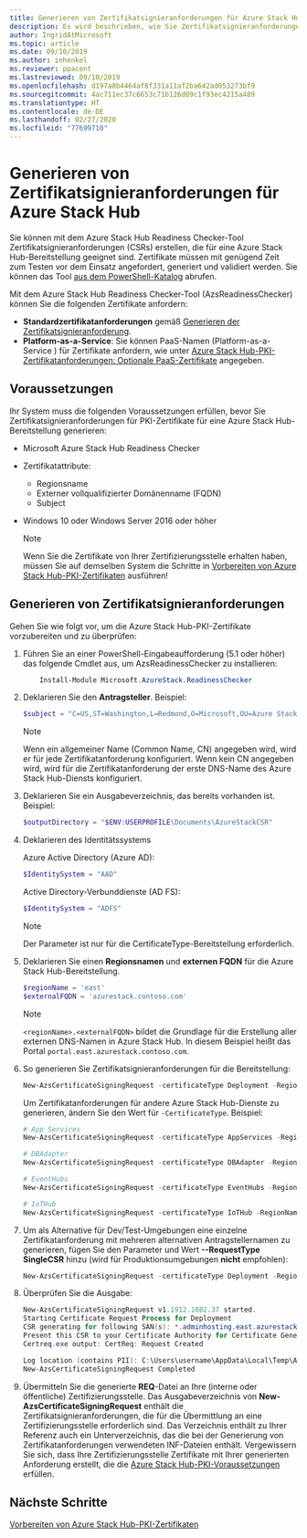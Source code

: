```yaml
---
title: Generieren von Zertifikatsignieranforderungen für Azure Stack Hub
description: Es wird beschrieben, wie Sie Zertifikatsignieranforderungen für Azure Stack Hub-PKI-Zertifikate in integrierten Azure Stack Hub-Systemen generieren.
author: IngridAtMicrosoft
ms.topic: article
ms.date: 09/10/2019
ms.author: inhenkel
ms.reviewer: ppacent
ms.lastreviewed: 09/10/2019
ms.openlocfilehash: d197a8b4464af8f331a11af2ba642ad053273bf9
ms.sourcegitcommit: 4ac711ec37c6653c71b126d09c1f93ec4215a489
ms.translationtype: HT
ms.contentlocale: de-DE
ms.lasthandoff: 02/27/2020
ms.locfileid: "77699710"
---
```

# <a name="generate-certificate-signing-requests-for-azure-stack-hub"></a>Generieren von Zertifikatsignieranforderungen für Azure Stack Hub

Sie können mit dem Azure Stack Hub Readiness Checker-Tool Zertifikatsignieranforderungen (CSRs) erstellen, die für eine Azure Stack Hub-Bereitstellung geeignet sind. Zertifikate müssen mit genügend Zeit zum Testen vor dem Einsatz angefordert, generiert und validiert werden. Sie können das Tool [aus dem PowerShell-Katalog](https://aka.ms/AzsReadinessChecker) abrufen.

Mit dem Azure Stack Hub Readiness Checker-Tool (AzsReadinessChecker) können Sie die folgenden Zertifikate anfordern:

- **Standardzertifikatanforderungen** gemäß [Generieren der Zertifikatsignieranforderung](azure-stack-get-pki-certs.md#generate-certificate-signing-requests).
- **Platform-as-a-Service**: Sie können PaaS-Namen (Platform-as-a-Service ) für Zertifikate anfordern, wie unter [Azure Stack Hub-PKI-Zertifikatanforderungen: Optionale PaaS-Zertifikate](azure-stack-pki-certs.md#optional-paas-certificates) angegeben.

## <a name="prerequisites"></a>Voraussetzungen

Ihr System muss die folgenden Voraussetzungen erfüllen, bevor Sie Zertifikatsignieranforderungen für PKI-Zertifikate für eine Azure Stack Hub-Bereitstellung generieren:

- Microsoft Azure Stack Hub Readiness Checker
- Zertifikatattribute:
  - Regionsname
  - Externer vollqualifizierter Domänenname (FQDN)
  - Subject
- Windows 10 oder Windows Server 2016 oder höher

  > [!NOTE]  
  > Wenn Sie die Zertifikate von Ihrer Zertifizierungsstelle erhalten haben, müssen Sie auf demselben System die Schritte in [Vorbereiten von Azure Stack Hub-PKI-Zertifikaten](azure-stack-prepare-pki-certs.md) ausführen!

## <a name="generate-certificate-signing-requests"></a>Generieren von Zertifikatsignieranforderungen

Gehen Sie wie folgt vor, um die Azure Stack Hub-PKI-Zertifikate vorzubereiten und zu überprüfen:

1. Führen Sie an einer PowerShell-Eingabeaufforderung (5.1 oder höher) das folgende Cmdlet aus, um AzsReadinessChecker zu installieren:

    ```powershell  
        Install-Module Microsoft.AzureStack.ReadinessChecker
    ```

2. Deklarieren Sie den **Antragsteller**. Beispiel:

    ```powershell  
    $subject = "C=US,ST=Washington,L=Redmond,O=Microsoft,OU=Azure Stack Hub"
    ```

    > [!NOTE]  
    > Wenn ein allgemeiner Name (Common Name, CN) angegeben wird, wird er für jede Zertifikatanforderung konfiguriert. Wenn kein CN angegeben wird, wird für die Zertifikatanforderung der erste DNS-Name des Azure Stack Hub-Diensts konfiguriert.

3. Deklarieren Sie ein Ausgabeverzeichnis, das bereits vorhanden ist. Beispiel:

    ```powershell  
    $outputDirectory = "$ENV:USERPROFILE\Documents\AzureStackCSR"
    ```

4. Deklarieren des Identitätssystems

    Azure Active Directory (Azure AD):

    ```powershell
    $IdentitySystem = "AAD"
    ```

    Active Directory-Verbunddienste (AD FS):

    ```powershell
    $IdentitySystem = "ADFS"
    ```
    > [!NOTE]  
    > Der Parameter ist nur für die CertificateType-Bereitstellung erforderlich.

5. Deklarieren Sie einen **Regionsnamen** und **externen FQDN** für die Azure Stack Hub-Bereitstellung.

    ```powershell
    $regionName = 'east'
    $externalFQDN = 'azurestack.contoso.com'
    ```

    > [!NOTE]  
    > `<regionName>.<externalFQDN>` bildet die Grundlage für die Erstellung aller externen DNS-Namen in Azure Stack Hub. In diesem Beispiel heißt das Portal `portal.east.azurestack.contoso.com`.  

6. So generieren Sie Zertifikatsignieranforderungen für die Bereitstellung:

    ```powershell  
    New-AzsCertificateSigningRequest -certificateType Deployment -RegionName $regionName -FQDN $externalFQDN -subject $subject -OutputRequestPath $OutputDirectory -IdentitySystem $IdentitySystem
    ```

    Um Zertifikatanforderungen für andere Azure Stack Hub-Dienste zu generieren, ändern Sie den Wert für `-CertificateType`. Beispiel:

    ```powershell  
    # App Services
    New-AzsCertificateSigningRequest -certificateType AppServices -RegionName $regionName -FQDN $externalFQDN -subject $subject -OutputRequestPath $OutputDirectory

    # DBAdapter
    New-AzsCertificateSigningRequest -certificateType DBAdapter -RegionName $regionName -FQDN $externalFQDN -subject $subject -OutputRequestPath $OutputDirectory

    # EventHubs
    New-AzsCertificateSigningRequest -certificateType EventHubs -RegionName $regionName -FQDN $externalFQDN -subject $subject -OutputRequestPath $OutputDirectory

    # IoTHub
    New-AzsCertificateSigningRequest -certificateType IoTHub -RegionName $regionName -FQDN $externalFQDN -subject $subject -OutputRequestPath $OutputDirectory
    ```

7. Um als Alternative für Dev/Test-Umgebungen eine einzelne Zertifikatanforderung mit mehreren alternativen Antragstellernamen zu generieren, fügen Sie den Parameter und Wert **--RequestType SingleCSR** hinzu (wird für Produktionsumgebungen **nicht** empfohlen):

    ```powershell  
    New-AzsCertificateSigningRequest -certificateType Deployment -RegionName $regionName -FQDN $externalFQDN -RequestType SingleCSR -subject $subject -OutputRequestPath $OutputDirectory -IdentitySystem $IdentitySystem
    ```

8.  Überprüfen Sie die Ausgabe:

    ```powershell  
    New-AzsCertificateSigningRequest v1.1912.1082.37 started.
    Starting Certificate Request Process for Deployment
    CSR generating for following SAN(s): *.adminhosting.east.azurestack.contoso.com,*.adminvault.east.azurestack.contoso.com,*.blob.east.azurestack.contoso.com,*.hosting.east.azurestack.contoso.com,*.queue.east.azurestack.contoso.com,*.table.east.azurestack.contoso.com,*.vault.east.azurestack.contoso.com,adminmanagement.east.azurestack.contoso.com,adminportal.east.azurestack.contoso.com,management.east.azurestack.contoso.com,portal.east.azurestack.contoso.com
    Present this CSR to your Certificate Authority for Certificate Generation: C:\Users\checker\Documents\AzureStackCSR\wildcard_adminhosting_east_azurestack_contoso_com_CertRequest_20191219140359.req
    Certreq.exe output: CertReq: Request Created

    Log location (contains PII): C:\Users\username\AppData\Local\Temp\AzsReadinessChecker\AzsReadinessChecker.log
    New-AzsCertificateSigningRequest Completed
    ```

9.  Übermitteln Sie die generierte **REQ**-Datei an Ihre (interne oder öffentliche) Zertifizierungsstelle. Das Ausgabeverzeichnis von **New-AzsCertificateSigningRequest** enthält die Zertifikatsignieranforderungen, die für die Übermittlung an eine Zertifizierungsstelle erforderlich sind. Das Verzeichnis enthält zu Ihrer Referenz auch ein Unterverzeichnis, das die bei der Generierung von Zertifikatanforderungen verwendeten INF-Dateien enthält. Vergewissern Sie sich, dass Ihre Zertifizierungsstelle Zertifikate mit Ihrer generierten Anforderung erstellt, die die [Azure Stack Hub-PKI-Voraussetzungen](azure-stack-pki-certs.md) erfüllen.

## <a name="next-steps"></a>Nächste Schritte

[Vorbereiten von Azure Stack Hub-PKI-Zertifikaten](azure-stack-prepare-pki-certs.md)
